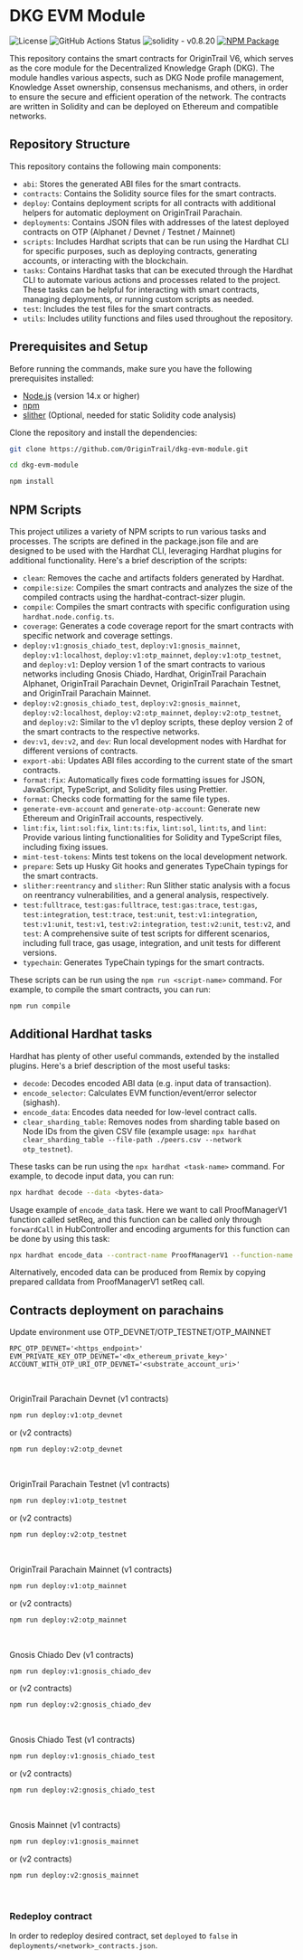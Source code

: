 # DKG EVM Module

![License](https://img.shields.io/github/license/OriginTrail/dkg-evm-module)
![GitHub Actions Status](https://img.shields.io/github/actions/workflow/status/OriginTrail/dkg-evm-module/checks.yml)
![solidity - v0.8.20](https://img.shields.io/badge/solidity-v0.8.20-07a7930e?logo=solidity)
[![NPM Package](https://img.shields.io/npm/v/dkg-evm-module)](https://www.npmjs.com/package/dkg-evm-module)

This repository contains the smart contracts for OriginTrail V6, which serves as the core module for the Decentralized Knowledge Graph (DKG). The module handles various aspects, such as DKG Node profile management, Knowledge Asset ownership, consensus mechanisms, and others, in order to ensure the secure and efficient operation of the network. The contracts are written in Solidity and can be deployed on Ethereum and compatible networks.

## Repository Structure

This repository contains the following main components:

- `abi`: Stores the generated ABI files for the smart contracts.
- `contracts`: Contains the Solidity source files for the smart contracts.
- `deploy`: Contains deployment scripts for all contracts with additional helpers for automatic deployment on OriginTrail Parachain.
- `deployments`: Contains JSON files with addresses of the latest deployed contracts on OTP (Alphanet / Devnet / Testnet / Mainnet)
- `scripts`: Includes Hardhat scripts that can be run using the Hardhat CLI for specific purposes, such as deploying contracts, generating accounts, or interacting with the blockchain.
- `tasks`: Contains Hardhat tasks that can be executed through the Hardhat CLI to automate various actions and processes related to the project. These tasks can be helpful for interacting with smart contracts, managing deployments, or running custom scripts as needed.
- `test`: Includes the test files for the smart contracts.
- `utils`: Includes utility functions and files used throughout the repository.

## Prerequisites and Setup

Before running the commands, make sure you have the following prerequisites installed:

- [Node.js](https://nodejs.org/) (version 14.x or higher)
- [npm](https://www.npmjs.com/)
- [slither](https://github.com/crytic/slither) (Optional, needed for static Solidity code analysis)

Clone the repository and install the dependencies:

```sh
git clone https://github.com/OriginTrail/dkg-evm-module.git

cd dkg-evm-module

npm install
```

## NPM Scripts
This project utilizes a variety of NPM scripts to run various tasks and processes. The scripts are defined in the package.json file and are designed to be used with the Hardhat CLI, leveraging Hardhat plugins for additional functionality. Here's a brief description of the scripts:

- `clean`: Removes the cache and artifacts folders generated by Hardhat.
- `compile:size`: Compiles the smart contracts and analyzes the size of the compiled contracts using the hardhat-contract-sizer plugin.
- `compile`: Compiles the smart contracts with specific configuration using `hardhat.node.config.ts`.
- `coverage`: Generates a code coverage report for the smart contracts with specific network and coverage settings.
- `deploy:v1:gnosis_chiado_test`, `deploy:v1:gnosis_mainnet`, `deploy:v1:localhost`,  `deploy:v1:otp_mainnet`, `deploy:v1:otp_testnet`, and `deploy:v1`: Deploy version 1 of the smart contracts to various networks including Gnosis Chiado, Hardhat, OriginTrail Parachain Alphanet, OriginTrail Parachain Devnet, OriginTrail Parachain Testnet, and OriginTrail Parachain Mainnet.
- `deploy:v2:gnosis_chiado_test`, `deploy:v2:gnosis_mainnet`, `deploy:v2:localhost`, `deploy:v2:otp_mainnet`, `deploy:v2:otp_testnet`, and `deploy:v2`: Similar to the v1 deploy scripts, these deploy version 2 of the smart contracts to the respective networks.
- `dev:v1`, `dev:v2`, and `dev`: Run local development nodes with Hardhat for different versions of contracts.
- `export-abi`: Updates ABI files according to the current state of the smart contracts.
- `format:fix`: Automatically fixes code formatting issues for JSON, JavaScript, TypeScript, and Solidity files using Prettier.
- `format`: Checks code formatting for the same file types.
- `generate-evm-account` and `generate-otp-account`: Generate new Ethereum and OriginTrail accounts, respectively.
- `lint:fix`, `lint:sol:fix`, `lint:ts:fix`, `lint:sol`, `lint:ts`, and `lint`: Provide various linting functionalities for Solidity and TypeScript files, including fixing issues.
- `mint-test-tokens`: Mints test tokens on the local development network.
- `prepare`: Sets up Husky Git hooks and generates TypeChain typings for the smart contracts.
- `slither:reentrancy` and `slither`: Run Slither static analysis with a focus on reentrancy vulnerabilities, and a general analysis, respectively.
- `test:fulltrace`, `test:gas:fulltrace`, `test:gas:trace`, `test:gas`, `test:integration`, `test:trace`, `test:unit`, `test:v1:integration`, `test:v1:unit`, `test:v1`, `test:v2:integration`, `test:v2:unit`, `test:v2`, and `test`: A comprehensive suite of test scripts for different scenarios, including full trace, gas usage, integration, and unit tests for different versions.
- `typechain`: Generates TypeChain typings for the smart contracts.

These scripts can be run using the `npm run <script-name>` command. For example, to compile the smart contracts, you can run:

```sh
npm run compile
```

## Additional Hardhat tasks
Hardhat has plenty of other useful commands, extended by the installed plugins. Here's a brief description of the most useful tasks:

- `decode`: Decodes encoded ABI data (e.g. input data of transaction).
- `encode_selector`: Calculates EVM function/event/error selector (sighash).
- `encode_data`: Encodes data needed for low-level contract calls.
- `clear_sharding_table`: Removes nodes from sharding table based on Node IDs from the given CSV file (example usage: `npx hardhat clear_sharding_table --file-path ./peers.csv --network otp_testnet`).

These tasks can be run using the `npx hardhat <task-name>` command. For example, to decode input data, you can run:

```sh
npx hardhat decode --data <bytes-data>
```

Usage example of `encode_data` task. Here we want to call ProofManagerV1 function called setReq, and this function can be called only through `forwardCall` in HubController and encoding arguments for this function can be done by using this task:
```sh
npx hardhat encode_data --contract-name ProofManagerV1 --function-name setReq 1 true
```
Alternatively, encoded data can be produced from Remix by copying prepared calldata from ProofManagerV1 setReq call.

## Contracts deployment on parachains

Update environment use OTP_DEVNET/OTP_TESTNET/OTP_MAINNET
```dotenv
RPC_OTP_DEVNET='<https_endpoint>'
EVM_PRIVATE_KEY_OTP_DEVNET='<0x_ethereum_private_key>'
ACCOUNT_WITH_OTP_URI_OTP_DEVNET='<substrate_account_uri>'
```

<br/>

OriginTrail Parachain Devnet (v1 contracts)
```sh
npm run deploy:v1:otp_devnet
```
or (v2 contracts)
```sh
npm run deploy:v2:otp_devnet
```

<br/>

OriginTrail Parachain Testnet (v1 contracts)
```sh
npm run deploy:v1:otp_testnet
```
or (v2 contracts)
```sh
npm run deploy:v2:otp_testnet
```

<br/>

OriginTrail Parachain Mainnet (v1 contracts)
```sh
npm run deploy:v1:otp_mainnet
```
or (v2 contracts)
```sh
npm run deploy:v2:otp_mainnet
```

<br/>

Gnosis Chiado Dev (v1 contracts)
```sh
npm run deploy:v1:gnosis_chiado_dev
```
or (v2 contracts)
```sh
npm run deploy:v2:gnosis_chiado_dev
```

<br/>

Gnosis Chiado Test (v1 contracts)
```sh
npm run deploy:v1:gnosis_chiado_test
```
or (v2 contracts)
```sh
npm run deploy:v2:gnosis_chiado_test
```

<br/>

Gnosis Mainnet (v1 contracts)
```sh
npm run deploy:v1:gnosis_mainnet
```
or (v2 contracts)
```sh
npm run deploy:v2:gnosis_mainnet
```

<br/>

### Redeploy contract

In order to redeploy desired contract, set `deployed` to `false` in `deployments/<network>_contracts.json`.
